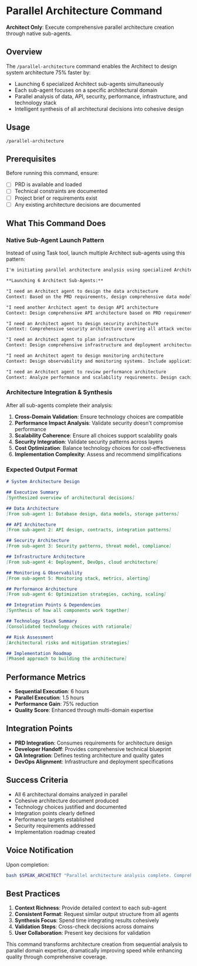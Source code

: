 # Parallel Architecture Command

**Architect Only**: Execute comprehensive parallel architecture creation through native sub-agents.

## Overview

The `/parallel-architecture` command enables the Architect to design system architecture 75% faster by:
- Launching 6 specialized Architect sub-agents simultaneously
- Each sub-agent focuses on a specific architectural domain
- Parallel analysis of data, API, security, performance, infrastructure, and technology stack
- Intelligent synthesis of all architectural decisions into cohesive design

## Usage

```
/parallel-architecture
```

## Prerequisites

Before running this command, ensure:
- [ ] PRD is available and loaded
- [ ] Technical constraints are documented
- [ ] Project brief or requirements exist
- [ ] Any existing architecture decisions are documented

## What This Command Does

### Native Sub-Agent Launch Pattern

Instead of using Task tool, launch multiple Architect sub-agents using this pattern:

```markdown
I'm initiating parallel architecture analysis using specialized Architect sub-agents for comprehensive system design.

**Launching 6 Architect Sub-Agents:**

"I need an Architect agent to design the data architecture
Context: Based on the PRD requirements, design comprehensive data models, relationships, and database architecture. Consider entity relationships, indexing strategy, performance optimization, scalability requirements, data integrity constraints, and backup/recovery patterns. Generate database schema recommendations with specific technology selection rationale (SQL vs NoSQL)."

"I need another Architect agent to design API architecture
Context: Design comprehensive API architecture based on PRD requirements. Define API endpoints structure, authentication/authorization patterns, rate limiting strategies, versioning approach, external API integrations, and microservices vs monolith decision. Create detailed API contract specifications."

"I need an Architect agent to design security architecture
Context: Comprehensive security architecture covering all attack vectors. Evaluate authentication/authorization implementation, data protection (encryption at rest/transit), API security patterns, deployment security, threat modeling, and compliance requirements. Generate specific security implementation recommendations."

"I need an Architect agent to plan infrastructure
Context: Design comprehensive infrastructure and deployment architecture. Consider cloud provider selection, containerization strategy (Docker/Kubernetes), CI/CD pipeline design, infrastructure as code, monitoring/logging stack, backup/disaster recovery, and environment management."

"I need an Architect agent to design monitoring architecture
Context: Design observability and monitoring systems. Include application metrics, distributed tracing, log aggregation, alerting strategies, dashboard design, SLA monitoring, and incident response procedures. Define monitoring stack and integration points."

"I need an Architect agent to review performance architecture
Context: Analyze performance and scalability requirements. Design caching strategies (Redis, CDN), load balancing approach, database optimization, auto-scaling patterns, and performance testing framework. Generate performance architecture with specific SLA targets."
```

### Architecture Integration & Synthesis

After all sub-agents complete their analysis:

1. **Cross-Domain Validation**: Ensure technology choices are compatible
2. **Performance Impact Analysis**: Validate security doesn't compromise performance
3. **Scalability Coherence**: Ensure all choices support scalability goals
4. **Security Integration**: Validate security patterns across layers
5. **Cost Optimization**: Balance technology choices for cost-effectiveness
6. **Implementation Complexity**: Assess and recommend simplifications

### Expected Output Format

```markdown
# System Architecture Design

## Executive Summary
[Synthesized overview of architectural decisions]

## Data Architecture
[From sub-agent 1: Database design, data models, storage patterns]

## API Architecture  
[From sub-agent 2: API design, contracts, integration patterns]

## Security Architecture
[From sub-agent 3: Security patterns, threat model, compliance]

## Infrastructure Architecture
[From sub-agent 4: Deployment, DevOps, cloud architecture]

## Monitoring & Observability
[From sub-agent 5: Monitoring stack, metrics, alerting]

## Performance Architecture
[From sub-agent 6: Optimization strategies, caching, scaling]

## Integration Points & Dependencies
[Synthesis of how all components work together]

## Technology Stack Summary
[Consolidated technology choices with rationale]

## Risk Assessment
[Architectural risks and mitigation strategies]

## Implementation Roadmap
[Phased approach to building the architecture]
```

## Performance Metrics

- **Sequential Execution**: 6 hours
- **Parallel Execution**: 1.5 hours  
- **Performance Gain**: 75% reduction
- **Quality Score**: Enhanced through multi-domain expertise

## Integration Points

- **PRD Integration**: Consumes requirements for architecture design
- **Developer Handoff**: Provides comprehensive technical blueprint
- **QA Integration**: Defines testing architecture and quality gates
- **DevOps Alignment**: Infrastructure and deployment specifications

## Success Criteria

- All 6 architectural domains analyzed in parallel
- Cohesive architecture document produced
- Technology choices justified and documented
- Integration points clearly defined
- Performance targets established
- Security requirements addressed
- Implementation roadmap created

## Voice Notification

Upon completion:
```bash
bash $SPEAK_ARCHITECT "Parallel architecture analysis complete. Comprehensive system design ready with all 6 domains analyzed and integrated."
```

## Best Practices

1. **Context Richness**: Provide detailed context to each sub-agent
2. **Consistent Format**: Request similar output structure from all agents
3. **Synthesis Focus**: Spend time integrating results cohesively
4. **Validation Steps**: Cross-check decisions across domains
5. **User Collaboration**: Present key decisions for validation

This command transforms architecture creation from sequential analysis to parallel domain expertise, dramatically improving speed while enhancing quality through comprehensive coverage.